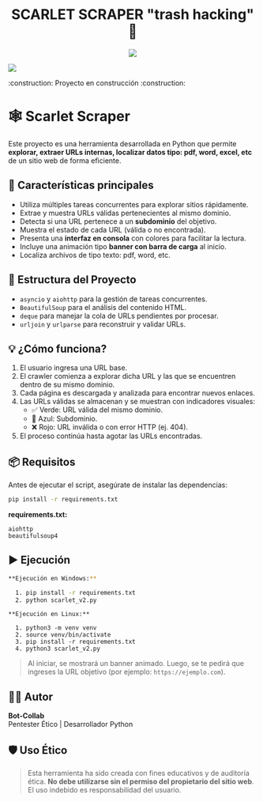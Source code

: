 <h1 align="center">SCARLET SCRAPER  "trash hacking" 🤡</h1>
<p align="center">
  <img src="https://www.meme-arsenal.com/memes/bd536d4123e64d0bd263642ffd5c59a4.jpg"> 
  
</p>
<p align="left">
  <img src="https://img.shields.io/badge/STATUS-EN%20DESAROLLO-green"> 
</p>
:construction: Proyecto en construcción :construction:


# 🕸️ Scarlet Scraper

Este proyecto es una herramienta desarrollada en Python que permite **explorar, extraer URLs internas, localizar datos tipo: pdf, word, excel, etc** de un sitio web de forma eficiente.
## 🚀 Características principales

- Utiliza múltiples tareas concurrentes para explorar sitios rápidamente.
- Extrae y muestra URLs válidas pertenecientes al mismo dominio.
- Detecta si una URL pertenece a un **subdominio** del objetivo.
- Muestra el estado de cada URL (válida o no encontrada).
- Presenta una **interfaz en consola** con colores para facilitar la lectura.
- Incluye una animación tipo **banner con barra de carga** al inicio.
- Localiza archivos de tipo texto: pdf, word, etc.

## 📁 Estructura del Proyecto

- `asyncio` y `aiohttp` para la gestión de tareas concurrentes.
- `BeautifulSoup` para el análisis del contenido HTML.
- `deque` para manejar la cola de URLs pendientes por procesar.
- `urljoin` y `urlparse` para reconstruir y validar URLs.

## 💡 ¿Cómo funciona?

1. El usuario ingresa una URL base.
2. El crawler comienza a explorar dicha URL y las que se encuentren dentro de su mismo dominio.
3. Cada página es descargada y analizada para encontrar nuevos enlaces.
4. Las URLs válidas se almacenan y se muestran con indicadores visuales:
   - ✅ Verde: URL válida del mismo dominio.
   - 🔵 Azul: Subdominio.
   - ❌ Rojo: URL inválida o con error HTTP (ej. 404).
5. El proceso continúa hasta agotar las URLs encontradas.

## 📦 Requisitos

Antes de ejecutar el script, asegúrate de instalar las dependencias:

```bash
pip install -r requirements.txt
```

**requirements.txt:**
```
aiohttp
beautifulsoup4
```

## ▶️ Ejecución

```bash
**Ejecución en Windows:**

  1. pip install -r requirements.txt
  2. python scarlet_v2.py
```
```
**Ejecución en Linux:** 

  1. python3 -m venv venv
  2. source venv/bin/activate
  3. pip install -r requirements.txt
  4. python3 scarlet_v2.py
```



> Al iniciar, se mostrará un banner animado. Luego, se te pedirá que ingreses la URL objetivo (por ejemplo: `https://ejemplo.com`).

## 🧑‍💻 Autor

**Bot-Collab**  
Pentester Ético | Desarrollador Python

## 🛡️ Uso Ético

> Esta herramienta ha sido creada con fines educativos y de auditoría ética. **No debe utilizarse sin el permiso del propietario del sitio web**. El uso indebido es responsabilidad del usuario.
